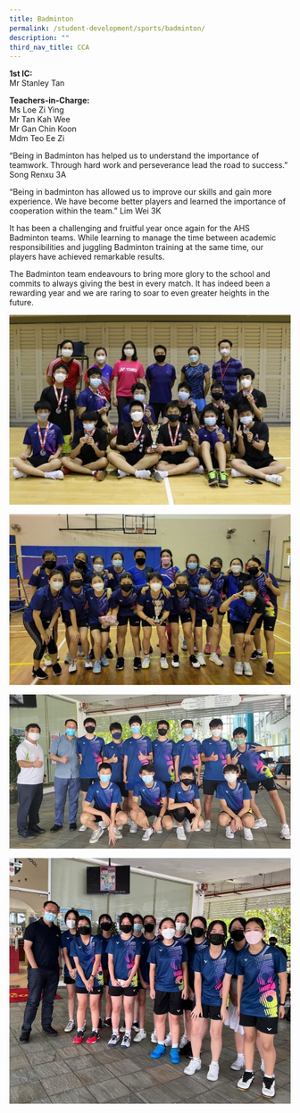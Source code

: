 ```yaml
---
title: Badminton
permalink: /student-development/sports/badminton/
description: ""
third_nav_title: CCA
---
```

<b>1st IC:</b><br>
Mr Stanley Tan<br>

<b>Teachers-in-Charge:</b><br>
Ms Loe Zi Ying<br>
Mr Tan Kah Wee<br>
Mr Gan Chin Koon<br>
Mdm Teo Ee Zi<br>

“Being in Badminton has helped us to understand the importance of teamwork. Through hard work and perseverance lead the road to success.” Song Renxu 3A  

“Being in badminton has allowed us to improve our skills and gain more experience. We have become better players and learned the importance of cooperation within the team.” Lim Wei 3K  

It has been a challenging and fruitful year once again for the AHS Badminton teams. While learning to manage the time between academic responsibilities and juggling Badminton training at the same time, our players have achieved remarkable results.

The Badminton team endeavours to bring more glory to the school and commits to always giving the best in every match. It has indeed been a rewarding year and we are raring to soar to even greater heights in the future.

![](/images/Student%20Development/CCA/Badminton/2022_B_Div_Boys.jpg)

![](/images/Student%20Development/CCA/Badminton/2022_B_Div_Girls.jpg)

![](/images/Student%20Development/CCA/Badminton/2022_C_Div_Boys.jpg)

![](/images/Student%20Development/CCA/Badminton/2022_C_Div_Girls.jpg)